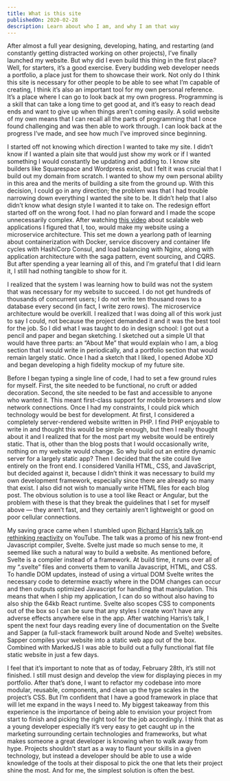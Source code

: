```yaml
---
title: What is this site
publishedOn: 2020-02-28
description: Learn about who I am, and why I am that way
---
```


After almost a full year designing, developing, hating, and restarting (and constantly getting distracted working on other projects), I’ve finally launched my website. But why did I even build this thing in the first place? Well, for starters, it’s a good exercise. Every budding web developer needs a portfolio, a place just for them to showcase their work. Not only do I think this site is necessary for other people to be able to see what I’m capable of creating, I think it’s also an important tool for my own personal reference. It’s a place where I can go to look back at my own progress. Programming is a skill that can take a long time to get good at, and it’s easy to reach dead ends and want to give up when things aren’t coming easily. A solid website of my own means that I can recall all the parts of programming that I once found challenging and was then able to work through. I can look back at the progress I’ve made, and see how much I’ve improved since beginning.

I started off not knowing which direction I wanted to take my site. I didn’t know if I wanted a plain site that would just show my work or if I wanted something I would constantly be updating and adding to. I know site builders like Squarespace and Wordpress exist, but I felt it was crucial that I build out my domain from scratch. I wanted to show my own personal ability in this area and the merits of building a site from the ground up. With this decision, I could go in any direction; the problem was that I had trouble narrowing down everything I wanted the site to be. It didn’t help that I also didn’t know what design style I wanted it to take on. The redesign effort started off on the wrong foot. I had no plan forward and I made the scope unnecessarily complex. After watching [this video](https://www.youtube.com/watch?v=SC7lLm6QAb8) about scalable web applications I figured that I, too, would make my website using a microservice architecture. This set me down a yearlong path of learning about containerization with Docker, service discovery and container life cycles with HashiCorp Consul, and load balancing with Nginx, along with application architecture with the saga pattern, event sourcing, and CQRS. But after spending a year learning all of this, and I’m grateful that I did learn it, I still had nothing tangible to show for it. 

I realized that the system I was learning how to build was not the system that was necessary for my website to succeed. I do not get hundreds of thousands of concurrent users; I do not write ten thousand rows to a database every second (in fact, I write zero rows). The microservice architecture would be overkill. I realized that I was doing all of this work just to say I could, not because the project demanded it and it was the best tool for the job. So I did what I was taught to do in design school: I got out a pencil and paper and began sketching. I sketched out a simple UI that would have three parts: an “About Me” that would explain who I am, a blog section that I would write in periodically, and a portfolio section that would remain largely static. Once I had a sketch that I liked, I opened Adobe XD and began developing a high fidelity mockup of my future site. 

Before I began typing a single line of code, I had to set a few ground rules for myself. First, the site needed to be functional, no cruft or added decoration. Second, the site needed to be fast and accessible to anyone who wanted it. This meant first-class support for mobile browsers and slow network connections. Once I had my constraints, I could pick which technology would be best for development. At first, I considered a completely server-rendered website written in PHP. I find PHP enjoyable to write in and thought this would be simple enough, but then I really thought about it and I realized that for the most part my website would be entirely static. That is, other than the blog posts that I would occasionally write, nothing on my website would change. So why build out an entire dynamic server for a largely static app? Then I decided that the site could live entirely on the front end. I considered Vanilla HTML, CSS, and JavaScript, but decided against it, because I didn’t think it was necessary to build my own development framework, especially since there are already so many that exist. I also did not wish to manually write HTML files for each blog post. The obvious solution is to use a tool like React or Angular, but the problem with these is that they break the guidelines that I set for myself above — they aren’t fast, and they certainly aren’t lightweight or good on poor cellular connections. 

My saving grace came when I stumbled upon [Richard Harris’s talk on rethinking reactivity](https://www.youtube.com/watch?v=AdNJ3fydeao) on YouTube. The talk was a promo of his new front-end Javascript compiler, Svelte. Svelte just made so much sense to me, it seemed like such a natural way to build a website. As mentioned before, Svelte is a compiler instead of a framework. At build time, it runs over all of my “.svelte” files and converts them to vanilla Javascript, HTML, and CSS. To handle DOM updates, instead of using a virtual DOM Svelte writes the necessary code to determine exactly where in the DOM changes can occur and then outputs optimized Javascript for handling that manipulation. This means that when I ship my application, I can do so without also having to also ship the 64kb React runtime. Svelte also scopes CSS to components out of the box so I can be sure that any styles I create won’t have any adverse effects anywhere else in the app. After watching Harris’s talk, I spent the next four days reading every line of documentation on the Svelte and Sapper (a full-stack framework built around Node and Svelte) websites. Sapper compiles your website into a static web app out of the box. Combined with MarkedJS I was able to build out a fully functional flat file static website in just a few days. 

I feel that it’s important to note that as of today, February 28th, it’s still not finished. I still must design and develop the view for displaying pieces in my portfolio. After that’s done, I want to refactor my codebase into more modular, reusable, components, and clean up the type scales in the project’s CSS. But I’m confident that I have a good framework in place that will let me expand in the ways I need to. My biggest takeaway from this experience is the importance of being able to envision your project from start to finish and picking the right tool for the job accordingly. I think that as a young developer especially it’s very easy to get caught up in the marketing surrounding certain technologies and frameworks, but what makes someone a great developer is knowing when to walk away from hype. Projects shouldn't start as a way to flaunt your skills in a given technology, but instead a developer should be able to use a wide knowledge of the tools at their disposal to pick the one that lets their project shine the most. And for me, the simplest solution is often the best.